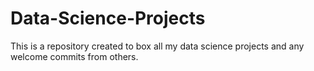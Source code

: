 # Data-Science-Projects
This is a repository created to box all my data science projects and any welcome commits from others.
